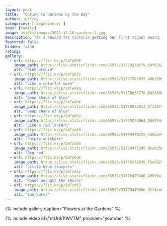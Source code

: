```yaml
---
layout: post
title:  "Outing to Gardens by the Bay"
author: jeffrey
categories: [ experiences ]
tags: [family]
image: assets/images/2021-12-10-gardens-1.jpg
description: "As a reward for Victoria getting her first school award, the family decided on an outing to Gardens by the Bay!"
featured: false
hidden: false
rating:
gallery:
  - url: https://flic.kr/p/2mTy6hP
    image_path: https://live.staticflickr.com/65535/51779230579_64f6762540_q.jpg
    alt: "Pink orchid"
  - url: https://flic.kr/p/2mTqB72
    image_path: https://live.staticflickr.com/65535/51777769977_40b53998ce_q.jpg
    alt: "Like a colorful worm"
  - url: https://flic.kr/p/2mTw4kq
    image_path: https://live.staticflickr.com/65535/51778833778_841f89881e_q.jpg
    alt: "Deep shade of blue"
  - url: https://flic.kr/p/2mTw4nK
    image_path: https://live.staticflickr.com/65535/51778833913_3f1307335c_q.jpg
    alt: "Deep shade of blue"
  - url: https://flic.kr/p/2mTy6nJ
    image_path: https://live.staticflickr.com/65535/51779230864_9d4954c7e0_q.jpg
    alt: "Like a red lantern"
  - url: https://flic.kr/p/2mTzm1R
    image_path: https://live.staticflickr.com/65535/51779475225_c00b3e9ffe_q.jpg
    alt: "Purple whiskers"
  - url: https://flic.kr/p/2mTzm34
    image_path: https://live.staticflickr.com/65535/51779475295_05a0356299_q.jpg
    alt: "Big red"
  - url: https://flic.kr/p/2mTy6qK
    image_path: https://live.staticflickr.com/65535/51779231039_f5a6824d6a_q.jpg
    alt: "Little blue trumpets"
  - url: https://flic.kr/p/2mTzm5y
    image_path: https://live.staticflickr.com/65535/51779475440_49999a191f_q.jpg
    alt: "Roses amongst the thorns"
  - url: https://flic.kr/p/2mTzm5J
    image_path: https://live.staticflickr.com/65535/51779475450_d2f4eeec1c_q.jpg
    alt: "Sun-burst"
---
```


{% include gallery caption="Flowers at the Gardens" %}

{% include video id="mUrlkTtWVTM" provider="youtube" %}
